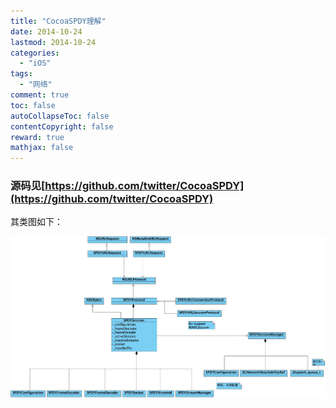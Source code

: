 ```yaml
---
title: "CocoaSPDY理解"
date: 2014-10-24
lastmod: 2014-10-24
categories:
  - "iOS"
tags:
  - "网络"
comment: true
toc: false
autoCollapseToc: false
contentCopyright: false
reward: true
mathjax: false
---
```


### 源码见[https://github.com/twitter/CocoaSPDY](https://github.com/twitter/CocoaSPDY)
其类图如下：

![image](/images/post/2014-10-24-cocoaspdy-li-jie/CocoaSPDY_class_overview.jpg)
